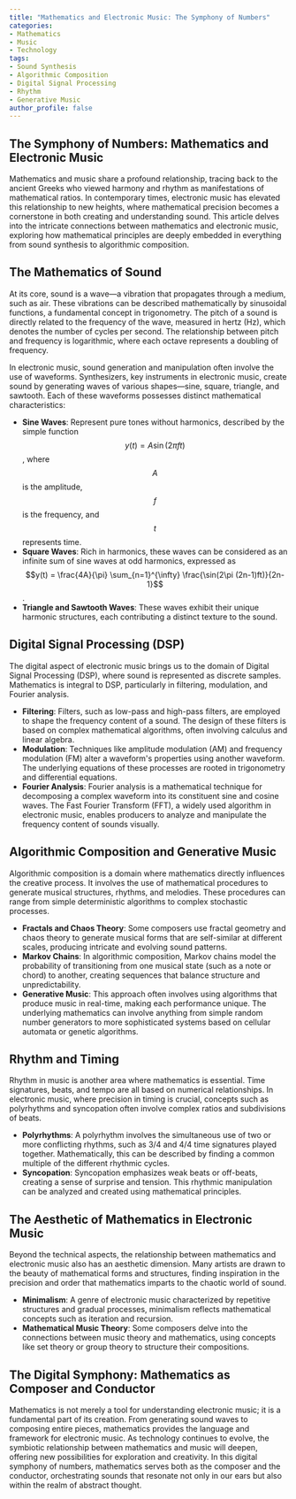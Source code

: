 ```yaml
---
title: "Mathematics and Electronic Music: The Symphony of Numbers"
categories:
- Mathematics
- Music
- Technology
tags:
- Sound Synthesis
- Algorithmic Composition
- Digital Signal Processing
- Rhythm
- Generative Music
author_profile: false
---
```


## The Symphony of Numbers: Mathematics and Electronic Music

Mathematics and music share a profound relationship, tracing back to the ancient Greeks who viewed harmony and rhythm as manifestations of mathematical ratios. In contemporary times, electronic music has elevated this relationship to new heights, where mathematical precision becomes a cornerstone in both creating and understanding sound. This article delves into the intricate connections between mathematics and electronic music, exploring how mathematical principles are deeply embedded in everything from sound synthesis to algorithmic composition.

## The Mathematics of Sound

At its core, sound is a wave—a vibration that propagates through a medium, such as air. These vibrations can be described mathematically by sinusoidal functions, a fundamental concept in trigonometry. The pitch of a sound is directly related to the frequency of the wave, measured in hertz (Hz), which denotes the number of cycles per second. The relationship between pitch and frequency is logarithmic, where each octave represents a doubling of frequency.

In electronic music, sound generation and manipulation often involve the use of waveforms. Synthesizers, key instruments in electronic music, create sound by generating waves of various shapes—sine, square, triangle, and sawtooth. Each of these waveforms possesses distinct mathematical characteristics:

- **Sine Waves**: Represent pure tones without harmonics, described by the simple function $$y(t) = A \sin(2\pi ft)$$, where $$A$$ is the amplitude, $$f$$ is the frequency, and $$t$$ represents time.
- **Square Waves**: Rich in harmonics, these waves can be considered as an infinite sum of sine waves at odd harmonics, expressed as $$y(t) = \frac{4A}{\pi} \sum_{n=1}^{\infty} \frac{\sin(2\pi (2n-1)ft)}{2n-1}$$.
- **Triangle and Sawtooth Waves**: These waves exhibit their unique harmonic structures, each contributing a distinct texture to the sound.

## Digital Signal Processing (DSP)

The digital aspect of electronic music brings us to the domain of Digital Signal Processing (DSP), where sound is represented as discrete samples. Mathematics is integral to DSP, particularly in filtering, modulation, and Fourier analysis.

- **Filtering**: Filters, such as low-pass and high-pass filters, are employed to shape the frequency content of a sound. The design of these filters is based on complex mathematical algorithms, often involving calculus and linear algebra.
- **Modulation**: Techniques like amplitude modulation (AM) and frequency modulation (FM) alter a waveform's properties using another waveform. The underlying equations of these processes are rooted in trigonometry and differential equations.
- **Fourier Analysis**: Fourier analysis is a mathematical technique for decomposing a complex waveform into its constituent sine and cosine waves. The Fast Fourier Transform (FFT), a widely used algorithm in electronic music, enables producers to analyze and manipulate the frequency content of sounds visually.

## Algorithmic Composition and Generative Music

Algorithmic composition is a domain where mathematics directly influences the creative process. It involves the use of mathematical procedures to generate musical structures, rhythms, and melodies. These procedures can range from simple deterministic algorithms to complex stochastic processes.

- **Fractals and Chaos Theory**: Some composers use fractal geometry and chaos theory to generate musical forms that are self-similar at different scales, producing intricate and evolving sound patterns.
- **Markov Chains**: In algorithmic composition, Markov chains model the probability of transitioning from one musical state (such as a note or chord) to another, creating sequences that balance structure and unpredictability.
- **Generative Music**: This approach often involves using algorithms that produce music in real-time, making each performance unique. The underlying mathematics can involve anything from simple random number generators to more sophisticated systems based on cellular automata or genetic algorithms.

## Rhythm and Timing

Rhythm in music is another area where mathematics is essential. Time signatures, beats, and tempo are all based on numerical relationships. In electronic music, where precision in timing is crucial, concepts such as polyrhythms and syncopation often involve complex ratios and subdivisions of beats.

- **Polyrhythms**: A polyrhythm involves the simultaneous use of two or more conflicting rhythms, such as 3/4 and 4/4 time signatures played together. Mathematically, this can be described by finding a common multiple of the different rhythmic cycles.
- **Syncopation**: Syncopation emphasizes weak beats or off-beats, creating a sense of surprise and tension. This rhythmic manipulation can be analyzed and created using mathematical principles.

## The Aesthetic of Mathematics in Electronic Music

Beyond the technical aspects, the relationship between mathematics and electronic music also has an aesthetic dimension. Many artists are drawn to the beauty of mathematical forms and structures, finding inspiration in the precision and order that mathematics imparts to the chaotic world of sound.

- **Minimalism**: A genre of electronic music characterized by repetitive structures and gradual processes, minimalism reflects mathematical concepts such as iteration and recursion.
- **Mathematical Music Theory**: Some composers delve into the connections between music theory and mathematics, using concepts like set theory or group theory to structure their compositions.

## The Digital Symphony: Mathematics as Composer and Conductor

Mathematics is not merely a tool for understanding electronic music; it is a fundamental part of its creation. From generating sound waves to composing entire pieces, mathematics provides the language and framework for electronic music. As technology continues to evolve, the symbiotic relationship between mathematics and music will deepen, offering new possibilities for exploration and creativity. In this digital symphony of numbers, mathematics serves both as the composer and the conductor, orchestrating sounds that resonate not only in our ears but also within the realm of abstract thought.
